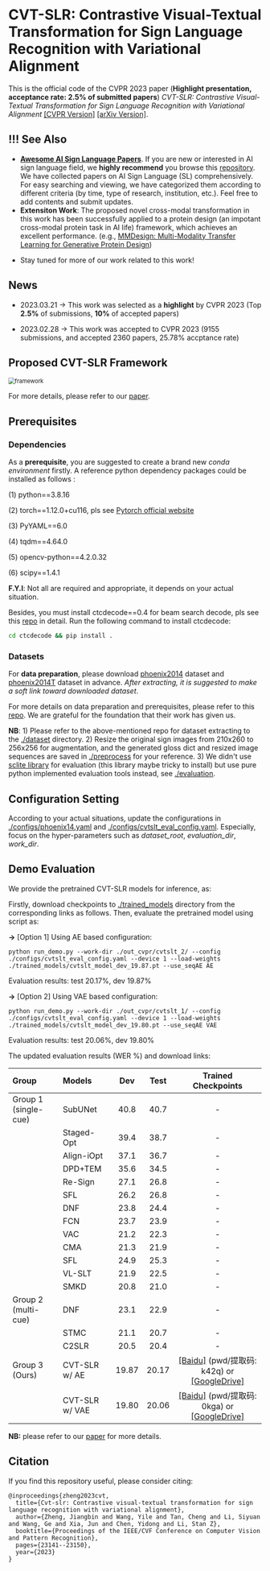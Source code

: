 # CVT-SLR: Contrastive Visual-Textual Transformation for Sign Language Recognition with Variational Alignment

This is the official code of the CVPR 2023 paper (**Highlight presentation, acceptance rate: 2.5% of submitted papers**) *CVT-SLR: Contrastive Visual-Textual Transformation for Sign Language Recognition with Variational Alignment* [[CVPR Version]](https://openaccess.thecvf.com/content/CVPR2023/html/Zheng_CVT-SLR_Contrastive_Visual-Textual_Transformation_for_Sign_Language_Recognition_With_Variational_CVPR_2023_paper.html) [[arXiv Version]](https://arxiv.org/abs/2303.05725).


## !!! See Also
-  [**Awesome AI Sign Language Papers**](https://github.com/binbinjiang/SL_Papers). 
If you are new or interested in AI sign language field, we **highly recommend** you browse this [repository](https://github.com/binbinjiang/SL_Papers). We have collected papers on AI Sign Language (SL) comprehensively. For easy searching and viewing, we have categorized them according to different criteria (by time, type of research, institution, etc.). Feel free to add contents and submit updates.
- **Extensiton Work**: The proposed novel cross-modal transformation in this work has been successfully applied to a protein design (an impotant cross-modal protein task in AI life) framework, which achieves an excellent performance. (e.g., [MMDesign: Multi-Modality Transfer Learning for Generative Protein Design](https://arxiv.org/pdf/2312.06297.pdf)) 
<!-- Please refer to this [repo]() and [paper]() -->
- Stay tuned for more of our work related to this work!

## News
- 2023.03.21 -> This work was selected as a **highlight** by CVPR 2023 (Top **2.5%** of submissions, **10%** of accepted papers)

- 2023.02.28 -> This work was accepted to CVPR 2023 (9155 submissions, and accepted 2360 papers, 25.78% accptance rate)


##  Proposed CVT-SLR Framework

<img src=".\imgs\framework.jpg" alt="framework" style="zoom: 80%;" />

For more details, please refer to our [paper](https://openaccess.thecvf.com/content/CVPR2023/papers/Zheng_CVT-SLR_Contrastive_Visual-Textual_Transformation_for_Sign_Language_Recognition_With_Variational_CVPR_2023_paper.pdf).

## Prerequisites
### Dependencies
As a **prerequisite**, you are suggested to create a brand new *conda environment* firstly. A reference python dependency packages could be installed as follows :

 (1) python==3.8.16
 
 (2) torch==1.12.0+cu116, pls see [Pytorch official website](https://pytorch.org/get-started/locally/) 
 
 (3) PyYAML==6.0 
 
 (4) tqdm==4.64.0

 (5) opencv-python==4.2.0.32

 (6) scipy==1.4.1

**F.Y.I**: Not all are required and appropriate, it depends on your actual situation.


Besides, you must install ctcdecode==0.4 for beam search decode, pls see this [repo](https://github.com/parlance/ctcdecode) in detail. Run the following command to install ctcdecode:

```bash
cd ctcdecode && pip install .
```


### Datasets
For **data preparation**, please download [phoenix2014](https://www-i6.informatik.rwth-aachen.de/~koller/RWTH-PHOENIX/) dataset and [phoenix2014T](https://www-i6.informatik.rwth-aachen.de/~koller/RWTH-PHOENIX-2014-T/) dataset in advance. *After extracting, it is suggested to make a soft link toward downloaded dataset*.


For more details on data preparation and prerequisites, please refer to this [repo](https://github.com/ycmin95/VAC_CSLR). We are grateful for the foundation that their work has given us. 

**NB**: 1) Please refer to the above-mentioned repo for dataset extracting to the [./dataset](./dataset) directory. 2) Resize the original sign images from 210x260 to 256x256 for augmentation, and the generated gloss dict and resized image sequences are saved in [./preprocess](./preprocess) for your reference. 3) We didn't use [sclite library](https://github.com/kaldi-asr/kaldi) for evaluation (this library maybe tricky  to install) but use pure python implemented evaluation tools instead, see [./evaluation](./evaluation).


## Configuration Setting
According to your actual situations, update the configurations in [./configs/phoenix14.yaml](./configs/phoenix14.yaml) and [./configs/cvtslt_eval_config.yaml](./configs/cvtslt_eval_config.yaml). Especially, focus on the hyper-parameters such as *dataset_root*, *evaluation_dir*, *work_dir*.


## Demo Evaluation

​We provide the pretrained CVT-SLR models for inference, as:

Firstly, download checkpoints to [./trained_models](./trained_models) directory from the corresponding links as follows. Then, evaluate the pretrained model using script as:

**->** [Option 1] Using AE based configuration:

`python run_demo.py --work-dir ./out_cvpr/cvtslt_2/ --config ./configs/cvtslt_eval_config.yaml --device 1 --load-weights ./trained_models/cvtslt_model_dev_19.87.pt --use_seqAE AE`

Evaluation results: test 20.17%, dev 19.87%


**->** [Option 2] Using VAE based configuration:

`python run_demo.py --work-dir ./out_cvpr/cvtslt_1/ --config ./configs/cvtslt_eval_config.yaml --device 1 --load-weights ./trained_models/cvtslt_model_dev_19.80.pt --use_seqAE VAE`

Evaluation results: test 20.06%, dev 19.80%


The updated evaluation results (WER %) and download links:

| Group                | Models                | Dev | Test |                       Trained Checkpoints                       |
|:---------------------- | :---------------------- | :--------: | :---------: | :----------------------------------------------------------: |
|Group 1 (single-cue)  | SubUNet     |    40.8    |    40.7     | -|
|  | Staged-Opt     |    39.4    |    38.7     | -|
|  | Align-iOpt     |    37.1    |    36.7     | -|
|  | DPD+TEM     |    35.6    |    34.5     | -|
|  | Re-Sign     |    27.1    |    26.8     | -|
|  | SFL     |    26.2    |    26.8     | -|
|  | DNF     |    23.8    |    24.4     | -|
|  | FCN    |    23.7    |   23.9     | -|
|  | VAC    |    21.2    |   22.3     | -|
|  | CMA    |    21.3    |   21.9     | -|
|  | SFL    |    24.9    |   25.3     | -|
|  | VL-SLT    |    21.9    |   22.5     | -|
|  | SMKD    |    20.8    |   21.0     | -|
|Group 2 (multi-cue)  | DNF     |    23.1    |    22.9     | -|
|  | STMC     |    21.1    |    20.7     | -|
|  | C2SLR     |    20.5    |    20.4     | -|
|Group 3 (Ours) | CVT-SLR w/ AE     |    19.87    |    20.17     | [[Baidu]](https://pan.baidu.com/s/1AE8L9M3u080L_T5G6Aqsvg?pwd=k42q) (pwd/提取码: k42q) or [[GoogleDrive]](https://drive.google.com/file/d/1ErXIfxCgSbrKeGln3_xezBWT4C-3jS8A/view?usp=sharing) |
| | CVT-SLR w/ VAE     |    19.80    |    20.06     | [[Baidu]](https://pan.baidu.com/s/1vF2G07wjX6f-gpxVZgPEOg?pwd=0kga) (pwd/提取码: 0kga) or [[GoogleDrive]](https://drive.google.com/file/d/1_2-zBi3dop8JIJYrl_sufUWBDR7DAawl/view?usp=sharing)|


**NB:** please refer to our [paper](https://openaccess.thecvf.com/content/CVPR2023/papers/Zheng_CVT-SLR_Contrastive_Visual-Textual_Transformation_for_Sign_Language_Recognition_With_Variational_CVPR_2023_paper.pdf) for more details.


## Citation

If you find this repository useful, please consider citing:

```
@inproceedings{zheng2023cvt,
  title={Cvt-slr: Contrastive visual-textual transformation for sign language recognition with variational alignment},
  author={Zheng, Jiangbin and Wang, Yile and Tan, Cheng and Li, Siyuan and Wang, Ge and Xia, Jun and Chen, Yidong and Li, Stan Z},
  booktitle={Proceedings of the IEEE/CVF Conference on Computer Vision and Pattern Recognition},
  pages={23141--23150},
  year={2023}
}
```

<!--
@article{zheng2023cvt,
  title={CVT-SLR: Contrastive Visual-Textual Transformation for Sign Language Recognition with Variational Alignment},
  author={Zheng, Jiangbin and Wang, Yile and Tan, Cheng and Li, Siyuan and Wang, Ge and Xia, Jun and Chen, Yidong and Li, Stan Z},
  journal={arXiv preprint arXiv:2303.05725},
  year={2023}
}
-->